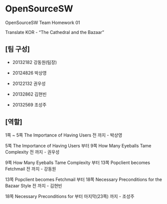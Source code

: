 # OpenSourceSW
OpenSourceSW Team Homework 01

Translate KOR - “The Cathedral and the Bazaar”

## [팀 구성]
- 20132182 강동원(팀장)

- 20124826 박상영

- 20122132 권우성

- 20132862 김현빈

- 20132569 조성주

## [역할]

1쪽 ~ 5쪽 The Importance of Having Users 전 까지 - 박상영

5쪽 The Importance of Having Users 부터 9쪽 How Many Eyeballs Tame Complexity 전 까지 - 권우성

9쪽 How Many Eyeballs Tame Complexity 부터 13쪽 Popclient becomes Fetchmail 전 까지 - 강동원

13쪽 Popclient becomes Fetchmail 부터 18쪽 Necessary Preconditions for the Bazaar Style 전 까지 - 김현빈

18쪽 Necessary Preconditions for 부터 마지막(23쪽) 까지 - 조성주
